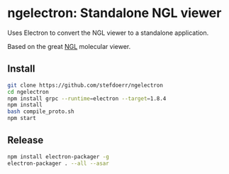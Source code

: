 # ngelectron: Standalone NGL viewer

Uses Electron to convert the NGL viewer to a standalone application.

Based on the great [NGL](https://github.com/arose/ngl/) molecular viewer. 

## Install

```bash
git clone https://github.com/stefdoerr/ngelectron
cd ngelectron
npm install grpc --runtime=electron --target=1.8.4
npm install
bash compile_proto.sh
npm start
```

## Release

```bash
npm install electron-packager -g
electron-packager . --all --asar
```


